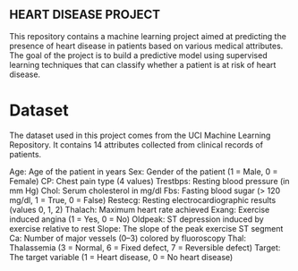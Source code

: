 ## HEART DISEASE PROJECT 
This repository contains a machine learning project aimed at predicting the presence of heart disease in patients based on various medical attributes. 
The goal of the project is to build a predictive model using supervised learning techniques that can classify whether a patient is at risk of heart disease.

# Dataset
The dataset used in this project comes from the UCI Machine Learning Repository. It contains 14 attributes collected from clinical records of patients.

Age: Age of the patient in years
Sex: Gender of the patient (1 = Male, 0 = Female)
CP: Chest pain type (4 values)
Trestbps: Resting blood pressure (in mm Hg)
Chol: Serum cholesterol in mg/dl
Fbs: Fasting blood sugar (> 120 mg/dl, 1 = True, 0 = False)
Restecg: Resting electrocardiographic results (values 0, 1, 2)
Thalach: Maximum heart rate achieved
Exang: Exercise induced angina (1 = Yes, 0 = No)
Oldpeak: ST depression induced by exercise relative to rest
Slope: The slope of the peak exercise ST segment
Ca: Number of major vessels (0–3) colored by fluoroscopy
Thal: Thalassemia (3 = Normal, 6 = Fixed defect, 7 = Reversible defect)
Target: The target variable (1 = Heart disease, 0 = No heart disease)
